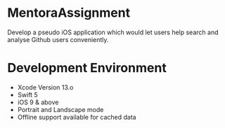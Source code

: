 # MentoraAssignment
Develop a pseudo iOS application which would let users help search and analyse Github users conveniently.

# Development Environment
<ul>
<li> Xcode Version 13.o </li>
<li> Swift 5 </li>
<li> iOS 9 & above </li>
<li> Portrait and Landscape mode </li>
<li>Offline support available for cached data </li>
</ul>
